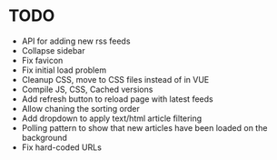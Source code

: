 # TODO

* API for adding new rss feeds
* Collapse sidebar
* Fix favicon
* Fix initial load problem
* Cleanup CSS, move to CSS files instead of in VUE
* Compile JS, CSS, Cached versions
* Add refresh button to reload page with latest feeds
* Allow chaning the sorting order
* Add dropdown to apply text/html article filtering
* Polling pattern to show that new articles have been loaded on the background
* Fix hard-coded URLs